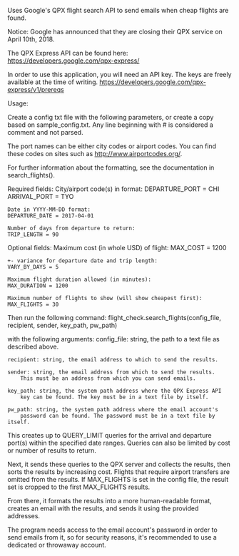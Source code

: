 Uses Google's QPX flight search API to send emails when cheap flights are found.

Notice: Google has announced that they are closing their QPX service on April 10th, 2018.

The QPX Express API can be found here:
https://developers.google.com/qpx-express/

In order to use this application, you will need an API key.
The keys are freely available at the time of writing.
https://developers.google.com/qpx-express/v1/prereqs

Usage:

Create a config txt file with the following parameters, or create a copy
based on sample_config.txt.
Any line beginning with # is considered a comment and not parsed.

The port names can be either city codes or airport codes.
You can find these codes on sites such as http://www.airportcodes.org/.

For further information about the formatting, see the documentation in search_flights().

Required fields:
    City/airport code(s) in format:
    DEPARTURE_PORT = CHI
    ARRIVAL_PORT = TYO

    Date in YYYY-MM-DD format:
    DEPARTURE_DATE = 2017-04-01

    Number of days from departure to return:
    TRIP_LENGTH = 90

Optional fields:
    Maximum cost (in whole USD) of flight:
    MAX_COST = 1200

    +- variance for departure date and trip length:
    VARY_BY_DAYS = 5

    Maximum flight duration allowed (in minutes):
    MAX_DURATION = 1200

    Maximum number of flights to show (will show cheapest first):
    MAX_FLIGHTS = 30

Then run the following command:
flight_check.search_flights(config_file, recipient, sender, key_path, pw_path)

with the following arguments:
    config_file: string, the path to a text file as described above.

    recipient: string, the email address to which to send the results.

    sender: string, the email address from which to send the results.
        This must be an address from which you can send emails.

    key_path: string, the system path address where the QPX Express API
        key can be found. The key must be in a text file by itself.

    pw_path: string, the system path address where the email account's
        password can be found. The password must be in a text file by itself.

This creates up to QUERY_LIMIT queries for the arrival and departure port(s) within the specified date
ranges. Queries can also be limited by cost or number of results to return.

Next, it sends these queries to the QPX server and collects the results,
then sorts the results by increasing cost. Flights that require airport transfers
are omitted from the results. If MAX_FLIGHTS is set in the config file,
the result set is cropped to the first MAX_FLIGHTS results.

From there, it formats the results into a more human-readable format, creates an email
with the results, and sends it using the provided addresses.

The program needs access to the email account's password in order to send emails from it,
so for security reasons, it's recommended to use a dedicated or throwaway account.